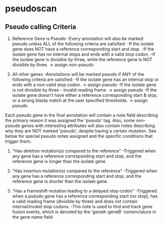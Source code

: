 # pseudoscan

## Pseudo calling Criteria

1. Reference Gene is Pseudo
    -Every annotation will also be marked pseudo unless ALL of the following criteria are satisfied:
        -If the isolate gene does NOT have a reference corresponding start and stop.
        -If the isolate gene has no internal stops and ends with a valid stop codon.
        -If the isolate gene is divisible by three, while the reference gene is NOT divisible by three.
            -> assign non-pseudo

2. All other genes
    -Annotations will be marked pseudo if ANY of the following criteria are satisfied:
        -If the isolate gene has an internal stop or ends with a non-valid stop codon.
            -> assign pseudo
        -If the isolate gene is not divisible by three - invalid reading frame.
            -> assign pseudo
        -If the isolate gene doesn't have either a reference corresponding start & stop, or a strong blastp match at the user specified thresholds.
            -> assign pseudo

Each pseudo gene in the final annotation will contain a note field describing the primary reason it was assigned the 'pseudo' tag. Also, some non-pseudo genes with interesting attributes will also contain notes describing why they are NOT marked 'pseudo', despite having a certain mutation. See below for special pseudo notes assigned and the specific conditions that trigger them:

1) "Has deletion mutation(s) compared to the reference"
    -Triggered when any gene has a reference corresponding start and stop, and the reference gene is longer than the isolate gene.

2) "Has insertion mutation(s) compared to the reference"
    -Triggered when any gene has a reference corresponding start and stop, and the reference gene is shorter than the isolate gene.

3) "Has a frameshift mutation leading to a delayed stop codon"
    -Triggered when a pseudo gene has a reference corresponding start (no stop), has a valid reading frame (divisible by three) and does not contain internal/invalid stop codons.
    -This note is used to find and track gene fusion events, which is denoted by the 'geneA::geneB' nomenclature in the gene name field
